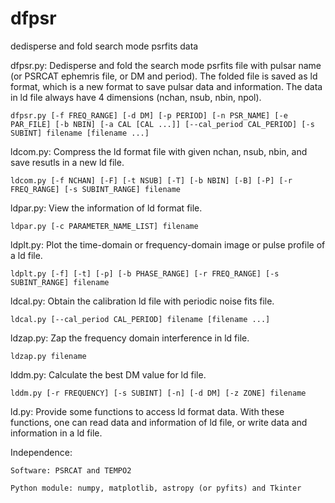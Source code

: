 # dfpsr
dedisperse and fold search mode psrfits data

dfpsr.py: 
	Dedisperse and fold the search mode psrfits file with pulsar name (or PSRCAT ephemris file, or DM and period). The folded file is saved as ld format, which is a new format to save pulsar data and information. The data in ld file always have 4 dimensions (nchan, nsub, nbin, npol).

	dfpsr.py [-f FREQ_RANGE] [-d DM] [-p PERIOD] [-n PSR_NAME] [-e PAR_FILE] [-b NBIN] [-a CAL [CAL ...]] [--cal_period CAL_PERIOD] [-s SUBINT] filename [filename ...]

ldcom.py:
	Compress the ld format file with given nchan, nsub, nbin, and save resutls in a new ld file.

	ldcom.py [-f NCHAN] [-F] [-t NSUB] [-T] [-b NBIN] [-B] [-P] [-r FREQ_RANGE] [-s SUBINT_RANGE] filename

ldpar.py:
	View the information of ld format file.

	ldpar.py [-c PARAMETER_NAME_LIST] filename

ldplt.py:
	Plot the time-domain or frequency-domain image or pulse profile of a ld file.

	ldplt.py [-f] [-t] [-p] [-b PHASE_RANGE] [-r FREQ_RANGE] [-s SUBINT_RANGE] filename

ldcal.py:
	Obtain the calibration ld file with periodic noise fits file.

	ldcal.py [--cal_period CAL_PERIOD] filename [filename ...]

ldzap.py:
	Zap the frequency domain interference in ld file.

	ldzap.py filename

lddm.py:
	Calculate the best DM value for ld file.

	lddm.py [-r FREQUENCY] [-s SUBINT] [-n] [-d DM] [-z ZONE] filename

ld.py:
	Provide some functions to access ld format data. With these functions, one can read data and information of ld file, or write data and information in a ld file.

Independence: 

	Software: PSRCAT and TEMPO2

	Python module: numpy, matplotlib, astropy (or pyfits) and Tkinter

